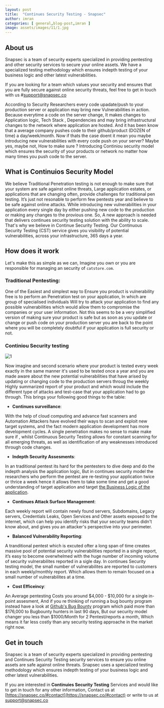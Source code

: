 ```yaml
---
layout: post
title:  "Continues Security Testing - Snapsec"
author: imran
categories: [ general,blog-post,imran ]
image: assets/images/11/1.jpg
---
```





## About us

Snapsec is a team of security experts specialized in providing pentesting and other security services to secure your online assets. We have a specialized testing methodology which ensures indepth testing of your business logic and other latest vulnerabilities. 

 If you are looking for a team which values your security and ensures that you are fully secure against online security threats, feel free to get in touch with us #[support@snapsec.co](mailto:support@snapsec.co)



According to Security Researchers every code upadate/push to your production server or application may bring new Vulnerabilities in action. Because everytime a code on the server change, It makes changes to Application logic, Tech Stack , Dependencies and may bring infrastructural changes to the network where application are hosted. And it has been know that a average company pushes code to their github/product (DOZEN of time) a day/week/month. Now if thats the case doent it mean you maybe introducing new vulnerabilities with every code push on your server? Maybe yes, maybe not, How to make sure ? Introducing Continiou security model which ensures the security of your products or network no matter how many times you push code to the server.

## What is Continuios Security Model

We believe Traditional Penetration testing is not enough to make sure that your system are safe against online threats, Large application estates, or applications that are changing often, provide challenges for traditional pen testing. It’s just not resonable to perform few pentests year and believe to be safe against online attacks. While introducing new vulnerabilities in your application every single day by either pushing new code to the production or making any changes to the provious one. So, A new approach is needed that delivers continues security testing solution with the ability to scale. That's why we believe in Continue Security Testing. Our Continuous Security Testing (CST) service gives you visibility of potential vulnerabilities, across your infrastructure, 365 days a year. 


## How does it work 

Let's make this as simple as we can, Imagine you own or you are responsible for managing an security of `catstore.com`.

### Traditional Pentesting:

One of the Easiest and simplest way to Ensure you product is vulnerability free is to perform an Penetration test on your application, In which are group of specialised individuals Will try to attack your application to find any possible vulnerabilities which would allow them to compromise the companies or your user information. Not this seems to be a very simplified version of making sure your product is safe but as soon as you update or change or push code on your production  server you are back to the point where you will be completely doubtful if your application is full security or not.

### Continiou Security testing

![1](/blog/assets/images/11/2.png)



Now imagine and second scenario where your product is tested every week exactly in the same manner it's used to be tested once a year and you are made aware about the new potential vulnerabilities that have arised by updating or changing code to the production servers throug the weekly Highly summarized report of your product and which would include the different type of attacks and test-case that your application had to go through. This brings your following good things to the table:

- __Continues surveillance__:

With the help of cloud computing and advance fast scanners and Automation Attackers have evolved their ways to scan and exploit new target systems, and the fact modern application development has more development cycles. A single penetration makes no sense to make make sure if , whilst Continuous Security Testing allows for constant scanning for all emerging threats, as well as identification of any weaknesses introduced through code changes.


- __Indepth Security Assesments__: 

In an traditional pentest its hard for the pentesters to dive deep and do the indepth analysis the application logic, But in continues security model the researchers who perform the pentest are re-testing your application twice or thrice a week hence it allows them to take some time and get a good understanding of target application and target [the Business Logic of the application](https://snapsec.co/blog/Business-logic-issues/).

- __Continues Attack Surface Management__:

Each weekly report will contain newly found servers, Subdomains, Legacy servers, Credentials Leaks, Open Services and Other assets exposed to the internet, which can help you identify risks that your security teams didn't know about, and gives you an attacker's perspective into your perimeter.

- __Balanced Vulnerability Reporting__:

A tranditional pentest which is excuted ofter a long span of time creates massive pool of potential security vulnerabilities reported in a single report, it’s easy to become overwhelmed with the huge number of incoming volume of security vulnerabilites reported in a sigle day. In continues Security testing model, the small number of vulnerabilites are reported to customers in each weekly/monthly report. Which allows them to remain focused on a small number of vulnerabilites at a time.


- __Cost Efficeincy__:

An Average pentesting Costs you around $4,000 - $10,000 for a single in-point assesment, And if you re thinking of running a bug bounty program instead have a look at [Github's Bug Bounty](https://hackerone.com/github?type=team) program which paid more than $176,000 to Bugbounty hunters in last 90 days, But our security model changer you less than $1000/Month for 2 Pentest/reports a month, Which means it far less costly than any security testing approache in the market right now.


## Get in touch 
Snapsec is a team of security experts specialized in providing pentesting and Continues Security Testing security services to ensure you online assets are safe against online threats. Snapsec uses a specialized testing methodology which ensures indepth testing of your business logic and other latest vulnerabilities. 

If you are interested in __Continuies Security Testing__ Services and would like to get in touch for any other information, Contact us at [https://snapsec.co/#contact](https://snapsec.co/#contact) or write to us at [support@snapsec.co](support@snapsec.co)
